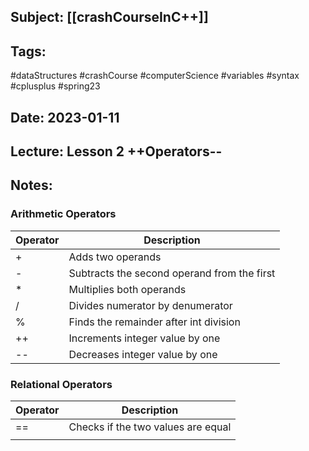 ## Subject: [[crashCourseInC++]]
## Tags:
#dataStructures #crashCourse #computerScience #variables #syntax #cplusplus #spring23
## Date: 2023-01-11
## Lecture: Lesson 2 ++Operators--

## Notes:
### Arithmetic Operators
| Operator | Description                                 |
| -------- | ------------------------------------------- |
| +        | Adds two operands                           |
| -        | Subtracts the second operand from the first |
| *        | Multiplies both operands                    |
| /        | Divides numerator by denumerator            |
| %        | Finds the remainder after int division      |
| ++       | Increments integer value by one             |
| --       | Decreases integer value by one                                            |

### Relational Operators
| Operator | Description                        |
| -------- | ---------------------------------- |
| ==       | Checks if the two values are equal |
|          |                                    |
